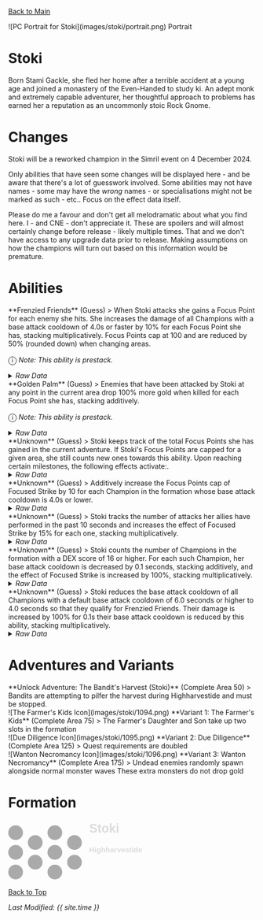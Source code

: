 [Back to Main](index.md)

<span class="championPortraitsRow">
    <span class="championPortraitsColumn">
        <span class="championPortraitsImage">
            ![PC Portrait for Stoki](images/stoki/portrait.png)
        </span>
        <span>
        Portrait
        </span>
    </span>
</span>

# Stoki

Born Stami Gackle, she fled her home after a terrible accident at a young age and joined a monastery of the Even-Handed to study ki. An adept monk and extremely capable adventurer, her thoughtful approach to problems has earned her a reputation as an uncommonly stoic Rock Gnome.

# Changes

Stoki will be a reworked champion in the Simril event on 4 December 2024.

Only abilities that have seen some changes will be displayed here - and be aware that there's a lot of guesswork involved. Some abilities may not have names - some may have the *wrong* names - or specialisations might not be marked as such - etc.. Focus on the effect data itself.

Please do me a favour and don't get all melodramatic about what you find here. I - and CNE - don't appreciate it. These are spoilers and will almost certainly change before release - likely multiple times. That and we don't have access to any upgrade data prior to release. Making assumptions on how the champions will turn out based on this information would be premature.

# Abilities

<div markdown="1" class="abilityBorder"><div markdown="1" class="abilityBorderInner">
**Frenzied Friends** (Guess)
> When Stoki attacks she gains a Focus Point for each enemy she hits. She increases the damage of all Champions with a base attack cooldown of 4.0s or faster by 10% for each Focus Point she has, stacking multiplicatively. Focus Points cap at 100 and are reduced by 50% (rounded down) when changing areas.

<span style="font-size:1.2em;">ⓘ</span> *Note: This ability is prestack.*
<details><summary><em>Raw Data</em></summary>
<p>
<pre>
{
    "id": 2147,
    "flavour_text": "",
    "description": {
        "desc": "When Stoki attacks she gains a Focus Point for each enemy she hits. She increases the damage of all Champions with a base attack cooldown of 4.0s or faster by $amount% for each Focus Point she has, stacking multiplicatively. Focus Points cap at 100 and are reduced by 50% (rounded down) when changing areas."
    },
    "effect_keys": [
        {
            "effect_string": "pre_stack,10",
            "skip_effect_key_desc": true
        },
        {
            "effect_string": "hero_dps_multiplier_mult,0",
            "amount_expr": "upgrade_amount(16052,0)",
            "targets": [
                "all"
            ],
            "filter_targets": [
                {
                    "type": "hero_expr",
                    "hero_expr": "base_attack_cooldown<=4"
                }
            ],
            "stacks_multiply": true,
            "stack_func": "mult",
            "show_bonus": true,
            "max_stacks": 100,
            "stacks_on_trigger": "owner_attack",
            "more_triggers": [
                {
                    "trigger": "area_changed",
                    "action": {
                        "type": "reduce_percent",
                        "percent": 50
                    }
                }
            ]
        }
    ],
    "requirements": "",
    "graphic_id": 0,
    "large_graphic_id": 0,
    "properties": {
        "is_formation_ability": true,
        "formation_circle_icon": false,
        "owner_use_outgoing_description": true,
        "indexed_effect_properties": true,
        "per_effect_index_bonuses": true,
        "default_bonus_index": 0
    }
}
</pre>
</p>
</details>
</div></div>

<div markdown="1" class="abilityBorder"><div markdown="1" class="abilityBorderInner">
**Golden Palm** (Guess)
> Enemies that have been attacked by Stoki at any point in the current area drop 100% more gold when killed for each Focus Point she has, stacking additively.

<span style="font-size:1.2em;">ⓘ</span> *Note: This ability is prestack.*
<details><summary><em>Raw Data</em></summary>
<p>
<pre>
{
    "id": 2148,
    "flavour_text": "",
    "description": {
        "desc": "Enemies that have been attacked by Stoki at any point in the current area drop 100% more gold when killed for each Focus Point she has, stacking additively."
    },
    "effect_keys": [
        {
            "effect_string": "pre_stack,100",
            "skip_effect_key_desc": true
        },
        {
            "effect_string": "gold_buff_amount,0",
            "targets": [
                "all"
            ],
            "off_when_benched": true,
            "amount_expr": "upgrade_stacks(16052,1)*upgrade_amount(16053,0)",
            "amount_updated_listeners": [
                "stacks_changed"
            ],
            "changing_stack_upgade_ids": [
                16052
            ],
            "stacks_multiply": true,
            "show_bonus": true
        },
        {
            "effect_string": "stoki_golden_palm",
            "off_when_benched": true,
            "broadcast_name": "stoki_debuffs_monster",
            "debuff_before_damage": true,
            "debuff_max_stacks": 1,
            "debuffing_attack_ids": [
                42
            ],
            "debuff_effects": [
                {
                    "effect_string": "increase_monster_gold,0",
                    "amount_expr": "upgrade_amount(16053,1)",
                    "is_minthara_debuff": true,
                    "active_graphic_id": 25075,
                    "active_graphic_y": -30,
                    "overlay_play_mode": "stopped",
                    "bottom": true,
                    "stacks_on_reapply": false,
                    "manual_stacking": true,
                    "max_stacks": 1,
                    "use_collection_source": false,
                    "stack_across_effects": false
                }
            ]
        }
    ],
    "requirements": "",
    "graphic_id": 0,
    "large_graphic_id": 0,
    "properties": {
        "is_formation_ability": true,
        "formation_circle_icon": false,
        "owner_use_outgoing_description": true,
        "indexed_effect_properties": true,
        "per_effect_index_bonuses": true,
        "default_bonus_index": 0
    }
}
</pre>
</p>
</details>
</div></div>

<div markdown="1" class="abilityBorder"><div markdown="1" class="abilityBorderInner">
**Unknown** (Guess)
> Stoki keeps track of the total Focus Points she has gained in the current adventure. If Stoki's Focus Points are capped for a given area, she still counts new ones towards this ability. Upon reaching certain milestones, the following effects activate:.
<details><summary><em>Raw Data</em></summary>
<p>
<pre>
{
    "id": 2149,
    "flavour_text": "",
    "description": {
        "desc": "Stoki keeps track of the total Focus Points she has gained in the current adventure. If Stoki's Focus Points are capped for a given area, she still counts new ones towards this ability. Upon reaching certain milestones, the following effects activate:"
    },
    "effect_keys": [
        {
            "effect_string": "do_nothing,0"
        }
    ],
    "requirements": "",
    "graphic_id": 0,
    "large_graphic_id": 0,
    "properties": {
        "is_formation_ability": true,
        "formation_circle_icon": false,
        "owner_use_outgoing_description": true,
        "indexed_effect_properties": true,
        "per_effect_index_bonuses": true,
        "default_bonus_index": 0
    }
}
</pre>
</p>
</details>
</div></div>

<div markdown="1" class="abilityBorder"><div markdown="1" class="abilityBorderInner">
**Unknown** (Guess)
> Additively increase the Focus Points cap of Focused Strike by 10 for each Champion in the formation whose base attack cooldown is 4.0s or lower.
<details><summary><em>Raw Data</em></summary>
<p>
<pre>
{
    "id": 2150,
    "flavour_text": "",
    "description": {
        "desc": "Additively increase the Focus Points cap of Focused Strike by 10 for each Champion in the formation whose base attack cooldown is 4.0s or lower."
    },
    "effect_keys": [
        {
            "effect_string": "do_nothing,0"
        }
    ],
    "requirements": "",
    "graphic_id": 0,
    "large_graphic_id": 0,
    "properties": {
        "is_formation_ability": true,
        "formation_circle_icon": false,
        "owner_use_outgoing_description": true,
        "indexed_effect_properties": true,
        "per_effect_index_bonuses": true,
        "default_bonus_index": 0
    }
}
</pre>
</p>
</details>
</div></div>

<div markdown="1" class="abilityBorder"><div markdown="1" class="abilityBorderInner">
**Unknown** (Guess)
> Stoki tracks the number of attacks her allies have performed in the past 10 seconds and increases the effect of Focused Strike by 15% for each one, stacking multiplicatively.
<details><summary><em>Raw Data</em></summary>
<p>
<pre>
{
    "id": 2151,
    "flavour_text": "",
    "description": {
        "desc": "Stoki tracks the number of attacks her allies have performed in the past 10 seconds and increases the effect of Focused Strike by 15% for each one, stacking multiplicatively."
    },
    "effect_keys": [
        {
            "effect_string": "do_nothing,0"
        }
    ],
    "requirements": "",
    "graphic_id": 0,
    "large_graphic_id": 0,
    "properties": {
        "is_formation_ability": true,
        "formation_circle_icon": false,
        "owner_use_outgoing_description": true,
        "indexed_effect_properties": true,
        "per_effect_index_bonuses": true,
        "default_bonus_index": 0
    }
}
</pre>
</p>
</details>
</div></div>

<div markdown="1" class="abilityBorder"><div markdown="1" class="abilityBorderInner">
**Unknown** (Guess)
> Stoki counts the number of Champions in the formation with a DEX score of 16 or higher. For each such Champion, her base attack cooldown is decreased by 0.1 seconds, stacking additively, and the effect of Focused Strike is increased by 100%, stacking multiplicatively.
<details><summary><em>Raw Data</em></summary>
<p>
<pre>
{
    "id": 2152,
    "flavour_text": "",
    "description": {
        "desc": "Stoki counts the number of Champions in the formation with a DEX score of 16 or higher. For each such Champion, her base attack cooldown is decreased by 0.1 seconds, stacking additively, and the effect of Focused Strike is increased by 100%, stacking multiplicatively."
    },
    "effect_keys": [
        {
            "effect_string": "do_nothing,0"
        }
    ],
    "requirements": "",
    "graphic_id": 0,
    "large_graphic_id": 0,
    "properties": {
        "is_formation_ability": true,
        "formation_circle_icon": false,
        "owner_use_outgoing_description": true,
        "indexed_effect_properties": true,
        "per_effect_index_bonuses": true,
        "default_bonus_index": 0
    }
}
</pre>
</p>
</details>
</div></div>

<div markdown="1" class="abilityBorder"><div markdown="1" class="abilityBorderInner">
**Unknown** (Guess)
> Stoki reduces the base attack cooldown of all Champions with a default base attack cooldown of 6.0 seconds or higher to 4.0 seconds so that they qualify for Frenzied Friends. Their damage is increased by 100% for 0.1s their base attack cooldown is reduced by this ability, stacking multiplicatively.
<details><summary><em>Raw Data</em></summary>
<p>
<pre>
{
    "id": 2153,
    "flavour_text": "",
    "description": {
        "desc": "Stoki reduces the base attack cooldown of all Champions with a default base attack cooldown of 6.0 seconds or higher to 4.0 seconds so that they qualify for Frenzied Friends. Their damage is increased by 100% for 0.1s their base attack cooldown is reduced by this ability, stacking multiplicatively."
    },
    "effect_keys": [
        {
            "effect_string": "do_nothing,0"
        }
    ],
    "requirements": "",
    "graphic_id": 0,
    "large_graphic_id": 0,
    "properties": {
        "is_formation_ability": true,
        "formation_circle_icon": false,
        "owner_use_outgoing_description": true,
        "indexed_effect_properties": true,
        "per_effect_index_bonuses": true,
        "default_bonus_index": 0
    }
}
</pre>
</p>
</details>
</div></div>

# Adventures and Variants

<div markdown="1" class="abilityBorder"><div markdown="1" class="abilityBorderInner">
**Unlock Adventure: The Bandit's Harvest (Stoki)** (Complete Area 50)
> Bandits are attempting to pilfer the harvest during Highharvestide and must be stopped.
</div></div>
<div markdown="1" class="abilityBorder"><div markdown="1" class="abilityBorderInner">
![The Farmer's Kids Icon](images/stoki/1094.png) **Variant 1: The Farmer's Kids** (Complete Area 75)
> The Farmer's Daughter and Son take up two slots in the formation
</div></div>
<div markdown="1" class="abilityBorder"><div markdown="1" class="abilityBorderInner">
![Due Diligence Icon](images/stoki/1095.png) **Variant 2: Due Diligence** (Complete Area 125)
> Quest requirements are doubled
</div></div>
<div markdown="1" class="abilityBorder"><div markdown="1" class="abilityBorderInner">
![Wanton Necromancy Icon](images/stoki/1096.png) **Variant 3: Wanton Necromancy** (Complete Area 175)
> Undead enemies randomly spawn alongside normal monster waves These extra monsters do not drop gold
</div></div>

# Formation

<span class="formationBorder">
    <svg xmlns="http://www.w3.org/2000/svg" id="Stoki" fill="#aaa" data-formationName="Stoki" data-campaignName="Highharvestide" width="279" height="120"><circle cx="135" cy="45" r="15"/><circle cx="135" cy="85" r="15"/><circle cx="95" cy="25" r="15"/><circle cx="95" cy="65" r="15"/><circle cx="95" cy="105" r="15"/><circle cx="55" cy="45" r="15"/><circle cx="55" cy="85" r="15"/><circle cx="15" cy="25" r="15"/><circle cx="15" cy="65" r="15"/><circle cx="15" cy="105" r="15"/><text x="165" y="25" fill="#dcdcdc" font-size="25" font-family="Arial" font-weight="bold">Stoki</text><text x="165" y="65" fill="#dcdcdc" font-size="15" font-family="Arial" font-weight="bold">Highharvestide</text></svg>
</span>

[Back to Top](#top)

*Last Modified: {{ site.time }}*